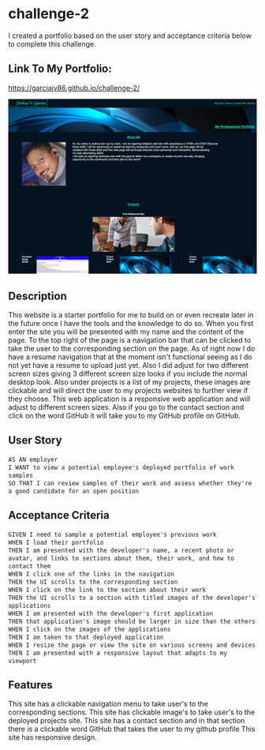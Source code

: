 # challenge-2

I created a portfolio based on the user story and acceptance criteria below to complete this challenge.

## Link To My Portfolio: 
https://garciajv86.github.io/challenge-2/

![Screenshot of my portfolio](./assets/images/my_portfolio.png)

## Description
This website is a starter portfolio for me to build on or even recreate later in the future once I have the tools and the knowledge to do so. When you first enter the site you will be presented with my name and the content of the page. To the top right of the page is a navigation bar that can be clicked to take the user to the corresponding section on the page. As of right now I do have a resume navigation that at the moment isn't functional seeing as I do not yet have a resume to upload just yet. Also I did adjust for two different screen sizes giving 3 different screen size looks if you include the normal desktop look. Also under projects is a list of my projects, these images are clickable and will direct the user to my projects websites to further view if they choose. This web application is a responsive web application and will adjust to different screen sizes. Also if you go to the contact section and click on the word GitHub it will take you to my GitHub profile on GitHub.

## User Story

```
AS AN employer
I WANT to view a potential employee's deployed portfolio of work samples
SO THAT I can review samples of their work and assess whether they're a good candidate for an open position
```


## Acceptance Criteria

```
GIVEN I need to sample a potential employee's previous work
WHEN I load their portfolio
THEN I am presented with the developer's name, a recent photo or avatar, and links to sections about them, their work, and how to contact them
WHEN I click one of the links in the navigation
THEN the UI scrolls to the corresponding section
WHEN I click on the link to the section about their work
THEN the UI scrolls to a section with titled images of the developer's applications
WHEN I am presented with the developer's first application
THEN that application's image should be larger in size than the others
WHEN I click on the images of the applications
THEN I am taken to that deployed application
WHEN I resize the page or view the site on various screens and devices
THEN I am presented with a responsive layout that adapts to my viewport
```

## Features
This site has a clickable navigation menu to take user's to the corresponding sections.
This site has clickable image's to take user's to the deployed projects site.
This site has a contact section and in that section there is a clickable word GitHub that takes the user to my github profile
This site has responsive design.